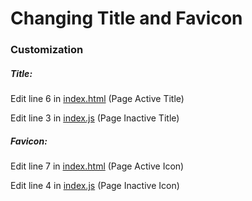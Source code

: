 # Changing Title and Favicon
### Customization

##### Title:
Edit line 6 in  [index.html](index.html "index.html") (Page Active Title)

Edit line 3 in [index.js](index.js "index.js") (Page Inactive Title)

##### Favicon:
Edit line 7 in [index.html](index.html "index.html") (Page Active Icon)

Edit line 4 in [index.js](index.js "index.js") (Page Inactive Icon)
